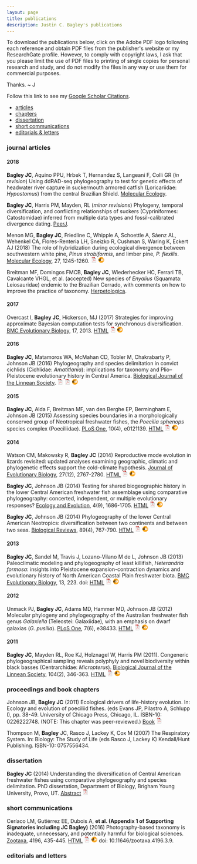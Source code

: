 ```yaml
---
layout: page
title: publications
description: Justin C. Bagley's publications
---
```


To download the publications below, click on the Adobe PDF logo following each reference 
and obtain PDF files from the publisher's website or my ResearchGate profile.  However, 
to comply with copyright laws, I ask that you please limit the use of PDF files to printing 
of single copies for personal research and study, and do not modify the files in any way or 
use them for commercial purposes.

Thanks. ~ J

Follow this link to see my [Google Scholar Citations](https://scholar.google.com/citations?user=H9FM85AAAAAJ&hl=en).

<div class="navbar">
    <div class="navbar-inner">
        <ul class="nav">
            <li><a href="#articles">articles</a></li>
            <li><a href="#chapters">chapters</a></li>
            <li><a href="#thesis">dissertation</a></li>
            <li><a href="#short_comm">short communications</a></li>
            <li><a href="#letters">editorials & letters</a></li>
        </ul>
    </div>
</div>


### <a name="articles"></a>journal articles

#### 2018

**Bagley JC**, Aquino PPU, Hrbek T, Hernandez S, Langeani F, Colli GR (_in revision_) Using 
ddRAD-seq phylogeography to test for genetic effects of headwater river capture in 
suckermouth armored catfish (Loricariidae: _Hypostomus_) from the central Brazilian Shield. 
[Molecular Ecology](https://onlinelibrary.wiley.com/journal/1365294x).
<!-- * 16 * -->

**Bagley JC**, Harris PM, Mayden, RL (_minor revisions_) Phylogeny, temporal diversification, 
and conflicting relationships of suckers (Cypriniformes: Catostomidae) inferred from 
multiple data types and fossil-calibrated divergence dating. [PeerJ](https://peerj.com).
<!-- * 15 * -->
 
Menon MG, **Bagley JC**, Friedline C, Whipple A, Schoettle A, Sáenz AL, Wehenkel CA, 
Flores-Renteria LH, Sneizko R, Cushman S, Waring K, Eckert AJ (2018) The role of 
hybridization during ecological divergence between southwestern white pine, _Pinus 
strobiformis_, and limber pine, _P. flexilis_. 
[Molecular Ecology](https://onlinelibrary.wiley.com/journal/1365294x), 
27, 1245-1260. 
[![pdf](icons16/pdf-icon.png)](https://www.researchgate.net/publication/322982849_The_role_of_hybridization_during_ecological_divergence_of_southwestern_white_pine_Pinus_strobiformis_and_limber_pine_P_flexilis)
[![doi](icons16/doi-icon.png)](https://doi.org/10.1111/mec.14505)
<!-- * 14 * -->
 
Breitman MF, Domingos FMCB, **Bagley JC**, Wiederhecker HC, Ferrari TB, Cavalcante VHGL, 
et al. (accepted) New species of _Enyalius_ (Squamata: Leiosauridae) endemic to the 
Brazilian Cerrado, with comments on how to improve the practice of taxonomy. 
[Herpetologica](http://www.hljournals.org).
<!-- * 13 * -->
 
#### 2017

Overcast I, **Bagley JC**, Hickerson, MJ (2017) Strategies for improving approximate Bayesian 
computation tests for synchronous diversification. [BMC Evolutionary Biology](https://bmcevolbiol.biomedcentral.com), 
17, 2013.
[HTML](https://bmcevolbiol.biomedcentral.com/articles/10.1186/s12862-017-1052-6)
[![pdf](icons16/pdf-icon.png)](https://bmcevolbiol.biomedcentral.com/track/pdf/10.1186/s12862-017-1052-6)
[![doi](icons16/doi-icon.png)](https://doi.org/10.1186/s12862-017-1052-6)
<!-- * 12 * -->
 
#### 2016

**Bagley JC**, Matamoros WA, McMahan CD, Tobler M, Chakrabarty P, Johnson JB (2016) 
Phylogeography and species delimitation in convict cichlids (Cichlidae: _Amatitlania_): 
implications for taxonomy and Plio–Pleistocene evolutionary history in Central America. 
[Biological Journal of the Linnean Society](https://onlinelibrary.wiley.com/journal/10958312). 
[![pdf](icons16/pdf-icon.png)](https://www.researchgate.net/publication/307882022_Phylogeography_and_species_delimitation_in_convict_cichlids_Cichlidae_Amatitlania_implications_for_taxonomy_and_Plio-Pleistocene_evolutionary_history_in_Central_America)
[![pdf](icons16/pdf-icon.png)](https://watermark.silverchair.com/bij.12845.pdf?token=AQECAHi208BE49Ooan9kkhW_Ercy7Dm3ZL_9Cf3qfKAc485ysgAAAa8wggGrBgkqhkiG9w0BBwagggGcMIIBmAIBADCCAZEGCSqGSIb3DQEHATAeBglghkgBZQMEAS4wEQQMr6IKJZ7drJK3ObKiAgEQgIIBYtn4xDJnaLPSVJEa98VsQoa9HY1eToRMDlC9aPHVIFtoBX8EjW8JtFkzp3FaSTn2WZrDCOX6nwnjJtN71LJAKut6IxhgHYY62pThw4-qVCJ_wphmUkAmjZYs9Vcpp9s-mYvPbDGzRf9RqcE64yBsGBpyxsNhnMyC-jn6ABH6OvdfmwQ0NT2XGFaL0rsxS4mE-5RfPHUEg3MKUo3Zl6OzuEDkx6wYFIvvjVaEKNH-NSm8adx9ONPrwNB-BA-tulgXWQCsFSZQ1Seb_B5845IybDA46wpOZTpFVyAze5V3C-uKtONFqO73WUzArBezRFx59WxeASdB3pgjK4SP2pS4W3gz_17enfPDFflGjwScHqGoVFc-1C51KEH-eMIpQPv74mgBpEC5swnb8ThL4I7UtxSPp5WUWJrvZGsVVPGinvg774EVmAZPQYtvIYFH_A8u5Zv_z-8ZZG8Eqx_lQSpi_rvCfQ)
[![doi](icons16/doi-icon.png)](https://doi.org/10.1111/bij.12845)
<!-- * 11 * -->
 
#### 2015

**Bagley JC**, Alda F, Breitman MF, van den Berghe EP, Bermingham E, Johnson JB (2015) Assessing 
species boundaries in a morphologically conserved group of Neotropical freshwater fishes, 
the _Poecilia sphenops_ species complex (Poeciliidae). [PLoS One](http://journals.plos.org/plosone/), 
10(4), e0121139. 
[HTML](http://journals.plos.org/plosone/article?id=10.1371/journal.pone.0121139)
[![pdf](icons16/pdf-icon.png)](http://journals.plos.org/plosone/article/file?id=10.1371/journal.pone.0121139&type=printable)
[![doi](icons16/doi-icon.png)](https://doi.org/10.1371/journal.pone.0121139)
<!-- * 10 * -->
 
#### 2014

Watson CM, Makowsky R, **Bagley JC** (2014) Reproductive mode evolution in lizards revisited: 
updated analyses examining geographic, climatic and phylogenetic effects support the 
cold-climate hypothesis. [Journal of Evolutionary Biology](https://onlinelibrary.wiley.com/journal/14209101), 
27(12), 2767-2780. 
[HTML](https://onlinelibrary.wiley.com/doi/full/10.1111/jeb.12536)
[![pdf](icons16/pdf-icon.png)](https://onlinelibrary.wiley.com/doi/epdf/10.1111/jeb.12536)
[![doi](icons16/doi-icon.png)](https://doi.org/10.1111/jeb.12536)
<!-- * 9 * -->
 
**Bagley JC**, Johnson JB (2014) Testing for shared biogeographic history in the lower Central 
American freshwater fish assemblage using comparative phylogeography: concerted, independent, 
or multiple evolutionary responses? [Ecology and Evolution](https://onlinelibrary.wiley.com/journal/20457758), 
4(9), 1686-1705. 
[HTML](https://onlinelibrary.wiley.com/doi/full/10.1002/ece3.1058)
[![pdf](icons16/pdf-icon.png)](https://onlinelibrary.wiley.com/doi/epdf/10.1002/ece3.1058)
[![doi](icons16/doi-icon.png)](https://doi.org/10.1002/ece3.1058)
<!-- * 8 * -->
 
**Bagley JC**, Johnson JB (2014) Phylogeography of the lower Central American Neotropics: 
diversification between two continents and between two seas. 
[Biological Reviews](https://onlinelibrary.wiley.com/journal/1469185x), 89(4), 767-790. 
[HTML](https://onlinelibrary.wiley.com/doi/full/10.1111/brv.12076)
[![pdf](icons16/pdf-icon.png)](https://onlinelibrary.wiley.com/doi/pdf/10.1111/brv.12076)
[![doi](icons16/doi-icon.png)](https://doi.org/10.1111/brv.12076)
<!-- * 7 * -->

#### 2013

**Bagley JC**, Sandel M, Travis J, Lozano-Vilano M de L, Johnson JB (2013) Paleoclimatic 
modeling and phylogeography of least killifish, _Heterandria formosa_: insights into 
Pleistocene expansion-contraction dynamics and evolutionary history of North American 
Coastal Plain freshwater biota. [BMC Evolutionary Biology](https://bmcevolbiol.biomedcentral.com), 
13, 223. doi: 
[HTML](https://onlinelibrary.wiley.com/doi/full/10.1111/brv.12076)
[![pdf](icons16/pdf-icon.png)](https://onlinelibrary.wiley.com/doi/pdf/10.1111/brv.12076)
[![doi](icons16/doi-icon.png)](https://doi.org/10.1186/1471-2148-13-223)
<!-- * 6 * -->
 
#### 2012

Unmack PJ, **Bagley JC**, Adams MD, Hammer MD, Johnson JB (2012) Molecular phylogeny and 
phylogeography of the Australian freshwater fish genus _Galaxiella_ (Teleostei: Galaxiidae), 
with an emphasis on dwarf galaxias (_G. pusilla_). [PLoS One](http://journals.plos.org/plosone/), 
7(6), e38433. 
[HTML](http://journals.plos.org/plosone/article?id=10.1371/journal.pone.0038433)
[![pdf](icons16/pdf-icon.png)](http://journals.plos.org/plosone/article/file?id=10.1371/journal.pone.0038433&type=printable)
[![doi](icons16/doi-icon.png)](https://doi.org/10.1371/journal.pone.0038433)
<!-- * 5 * -->
 
#### 2011

**Bagley JC**, Mayden RL, Roe KJ, Holznagel W, Harris PM (2011). Congeneric phylogeographical 
sampling reveals polyphyly and novel biodiversity within black basses (Centrarchidae: 
_Micropterus_). [Biological Journal of the Linnean Society](https://onlinelibrary.wiley.com/journal/10958312), 
104(2), 346-363. 
[HTML](https://academic.oup.com/biolinnean/article/104/2/346/2452441)
[![pdf](icons16/pdf-icon.png)](https://watermark.silverchair.com/j.1095-8312.2011.01720.x.pdf?token=AQECAHi208BE49Ooan9kkhW_Ercy7Dm3ZL_9Cf3qfKAc485ysgAAAc0wggHJBgkqhkiG9w0BBwagggG6MIIBtgIBADCCAa8GCSqGSIb3DQEHATAeBglghkgBZQMEAS4wEQQM5gssFt_izhMOCElPAgEQgIIBgDAp1Z850bpffldWmrP6NuBvAcu0TXxLhU7xxSYoR3RBFi6S2oYU66zSZm_L11C3Djbt0W8kNjA2m0jU7EtnAPuyY1RLPAFivxihz0ocKkiORb9ogClxI6gUoq4HoayJGJzgVKqggUD9Ayzp84BHAXa6iVR7YW2q2CPktuNWBoOQ0tFW1gVskVay-cCLYbfGCIMB2FDo5IoZNCVKl1OmqrPDfxEMUTN_rCmEVQv2K3GaLLCiBw_DtfMqql_YYWW9GcNBEeJy2B6U_6xG9FRe5YJN3X2i54Uz9Nf6zfDV3NcVYTfLBJVYmmang6ISTaMBEaRDg_H0TkC6h2uLIUwuRPAVXEWeCe0tk-0Jfs6VFFX4iTjoc-ivxw8CuAsumaHYGcgbX44FGcl1jL-Fd4UqL3ieIuwrtd-EdqpIca8A9U59S-xIF8QXoKmujJFEhF2q484AvlJO4ksRUigBKART90EhnTo1CAQXw9DZBIchWrny3bf23aRkYSkkzmJGdBGfyQ)
[![doi](icons16/doi-icon.png)](https://doi.org/10.1111/j.1095-8312.2011.01720.x)
<!-- * 4 * -->



### <a name="chapters"></a>proceedings and book chapters

Johnson JB, **Bagley JC** (2011) Ecological drivers of life-history evolution. In: Ecology and 
evolution of poeciliid fishes. (eds Evans JP, Pilastro A, Schlupp I), pp. 38-49. University 
of Chicago Press, Chicago, IL. ISBN-10: 0226222748. (NOTE: This chapter was peer-reviewed.) 
[Book](http://press.uchicago.edu/ucp/books/book/chicago/E/bo11124183.html)
[![pdf](icons16/pdf-icon.png)](http://www.academia.edu/download/32211231/Johnson_Bagley_2011_Ecological_drivers_of_life-history_divergence_Ch4.pdf)
<!-- * 3 * -->

Thompson M, **Bagley** JC, Rasco J, Lackey K, Cox M (2007) The Respiratory System. In: Biology: 
The Study of Life (eds Rasco J, Lackey K) Kendall/Hunt Publishing. ISBN-10: 0757556434.
<!-- * 2 * -->



### <a name="thesis"></a>dissertation

**Bagley JC** (2014) Understanding the diversification of Central American freshwater fishes 
using comparative phylogeography and species delimitation. PhD dissertation, Department of 
Biology, Brigham Young University, Provo, UT.
[Abstract](https://scholarsarchive.byu.edu/etd/5296/)
[![pdf (653k)](icons16/pdf-icon.png)](https://scholarsarchive.byu.edu/cgi/viewcontent.cgi?article=6295&context=etd)



### <a name="short_comm"></a>short communications

Ceríaco LM, Gutiérrez EE, Dubois A, **et al. (Appendix 1 of Supporting Signatories including 
JC Bagley)** (2016) Photography-based taxonomy is inadequate, unnecessary, and potentially 
harmful for biological sciences. [Zootaxa](http://www.mapress.com/j/zt/), 
4196, 435-445. 
[HTML](http://mapress.com/j/zt/article/view/zootaxa.4196.3.9)
[![pdf](icons16/pdf-icon.png)](http://mapress.com/j/zt/article/view/zootaxa.4196.3.9/9439)
[![doi](icons16/doi-icon.png)](https://doi.org/10.11646/zootaxa.4196.3.9)
doi: 10.11646/zootaxa.4196.3.9.
<!-- * 1 * -->


### <a name="editorials"></a>editorials and letters


